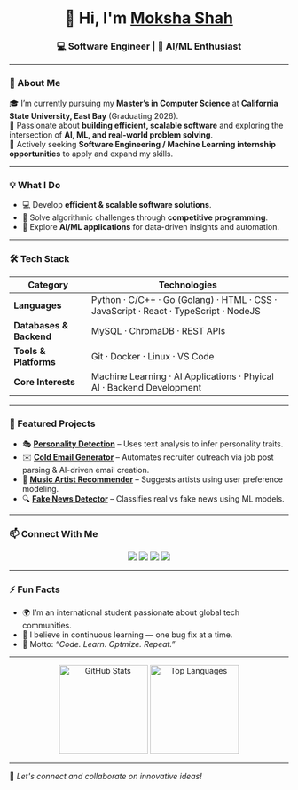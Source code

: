 <!-- Profile Header -->
<h1 align="center">👋 Hi, I'm <a href="https://github.com/mokshashah0111" target="_blank">Moksha Shah</a></h1>
<h3 align="center">💻 Software Engineer | 🤖 AI/ML Enthusiast</h3>

---

### 🧩 About Me  
🎓 I’m currently pursuing my **Master’s in Computer Science** at **California State University, East Bay** (Graduating 2026).  
🚀 Passionate about **building efficient, scalable software** and exploring the intersection of **AI, ML, and real-world problem solving**.  
💼 Actively seeking **Software Engineering / Machine Learning internship opportunities** to apply and expand my skills.  

---

### 💡 What I Do  
- 💻 Develop **efficient & scalable software solutions**.  
- 🧠 Solve algorithmic challenges through **competitive programming**.  
- 🤖 Explore **AI/ML applications** for data-driven insights and automation.   

---

### 🛠️ Tech Stack  
| Category | Technologies |
|-----------|---------------|
| **Languages** | Python · C/C++ · Go (Golang) · HTML · CSS · JavaScript · React · TypeScript · NodeJS |
| **Databases & Backend** | MySQL · ChromaDB · REST APIs |
| **Tools & Platforms** | Git · Docker · Linux · VS Code |
| **Core Interests** | Machine Learning · AI Applications · Phyical AI · Backend Development |

---

### 📂 Featured Projects  
- 🎭 [**Personality Detection**](https://github.com/mokshashah0111/Personality-Detection) – Uses text analysis to infer personality traits.  
- ✉️ [**Cold Email Generator**](https://github.com/mokshashah0111/Cold-Email-Generator) – Automates recruiter outreach via job post parsing & AI-driven email creation.  
- 🎵 [**Music Artist Recommender**](https://github.com/mokshashah0111/Music-Artist-Recommender) – Suggests artists using user preference modeling.  
- 🔍 [**Fake News Detector**](https://github.com/mokshashah0111/Fake-news-detector) – Classifies real vs fake news using ML models.  

---

### 📫 Connect With Me  
<p align="center">
  <a href="https://www.linkedin.com/in/moksha0111/" target="_blank"><img src="https://img.shields.io/badge/LinkedIn-0077B5.svg?&style=for-the-badge&logo=linkedin&logoColor=white" /></a>
  <a href="https://leetcode.com/u/moksha0111" target="_blank"><img src="https://img.shields.io/badge/LeetCode-FFA116.svg?&style=for-the-badge&logo=leetcode&logoColor=black" /></a>
  <a href="https://mokshashah0111.github.io/Portfolio/" target="_blank"><img src="https://img.shields.io/badge/Portfolio-000000.svg?&style=for-the-badge&logo=About.me&logoColor=white" /></a>
  <a href="./Resume.md" target="_blank"><img src="https://img.shields.io/badge/Resume-DC143C.svg?&style=for-the-badge&logo=read-the-docs&logoColor=white" /></a>
</p>

---

### ⚡ Fun Facts  
- 🌍 I’m an international student passionate about global tech communities.  
- 🧩 I believe in continuous learning — one bug fix at a time.  
- 🎯 Motto: *“Code. Learn. Optmize. Repeat.”*

---

<p align="center">
  <img src="https://github-readme-stats.vercel.app/api?username=mokshashah0111&show_icons=true&theme=tokyonight" alt="GitHub Stats" height="160"/>
  <img src="https://github-readme-stats.vercel.app/api/top-langs/?username=mokshashah0111&layout=compact&theme=tokyonight" alt="Top Languages" height="160"/>
</p>

---

💬 *Let's connect and collaborate on innovative ideas!*  
